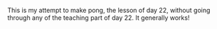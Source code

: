 This is my attempt to make pong, the lesson of day 22, without going through any of the teaching part of day 22. It generally works!